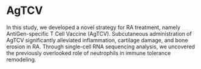 # AgTCV
In this study, we developed a novel strategy for RA treatment, namely AntiGen-specific T Cell Vaccine (AgTCV). Subcutaneous administration of AgTCV significantly alleviated inflammation, cartilage damage, and bone erosion in RA. Through single-cell RNA sequencing analysis, we uncovered the previously overlooked role of neutrophils in immune tolerance remodeling.
